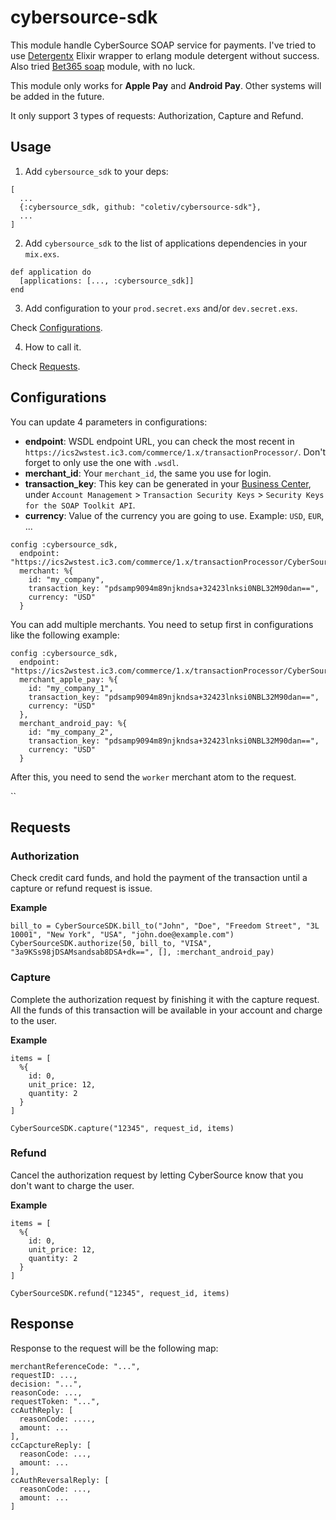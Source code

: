 # cybersource-sdk

This module handle CyberSource SOAP service for payments. I've tried to use [Detergentx](https://github.com/r-icarus/detergentex) Elixir wrapper to erlang module detergent without success. Also tried [Bet365 soap](https://github.com/bet365/soap/) module, with no luck.

This module only works for **Apple Pay** and **Android Pay**. Other systems will be added in the future.

It only support 3 types of requests: Authorization, Capture and Refund.

## Usage

1. Add `cybersource_sdk` to your deps:

```
[
  ...
  {:cybersource_sdk, github: "coletiv/cybersource-sdk"},
  ...
]
```

2. Add `cybersource_sdk` to the list of applications dependencies in your `mix.exs`.

```
def application do
  [applications: [..., :cybersource_sdk]]
end
```

3. Add configuration to your `prod.secret.exs` and/or `dev.secret.exs`.

Check [Configurations](#Configurations).

4. How to call it.

Check [Requests](#Requests).

## Configurations

You can update 4 parameters in configurations:

* **endpoint**: WSDL endpoint URL, you can check the most recent in `https://ics2wstest.ic3.com/commerce/1.x/transactionProcessor/`. Don't forget to only use the one with `.wsdl`.
* **merchant_id**: Your `merchant_id`, the same you use for login.
* **transaction_key**: This key can be generated in your [Business Center](https://ebctest.cybersource.com/ebctest/login/LoginProcess.do), under `Account Management` > `Transaction Security Keys` > `Security Keys for the SOAP Toolkit API`.
* **currency**: Value of the currency you are going to use. Example: `USD`, `EUR`, ...

```
config :cybersource_sdk,
  endpoint: "https://ics2wstest.ic3.com/commerce/1.x/transactionProcessor/CyberSourceTransaction_1.142.wsdl",
  merchant: %{
    id: "my_company",
    transaction_key: "pdsamp9094m89njkndsa+32423lnksi0NBL32M90dan==",
    currency: "USD"
  }
```

You can add multiple merchants. You need to setup first in configurations like the following example:

```
config :cybersource_sdk,
  endpoint: "https://ics2wstest.ic3.com/commerce/1.x/transactionProcessor/CyberSourceTransaction_1.142.wsdl",
  merchant_apple_pay: %{
    id: "my_company_1",
    transaction_key: "pdsamp9094m89njkndsa+32423lnksi0NBL32M90dan==",
    currency: "USD"
  },
  merchant_android_pay: %{
    id: "my_company_2",
    transaction_key: "pdsamp9094m89njkndsa+32423lnksi0NBL32M90dan==",
    currency: "USD"
  }
```

After this, you need to send the `worker` merchant atom to the request.

``

## Requests

### Authorization

Check credit card funds, and hold the payment of the transaction until a capture or refund request is issue.

**Example**
```
bill_to = CyberSourceSDK.bill_to("John", "Doe", "Freedom Street", "3L 10001", "New York", "USA", "john.doe@example.com")
CyberSourceSDK.authorize(50, bill_to, "VISA", "3a9KSs98jDSAMsandsab8DSA+dk==", [], :merchant_android_pay)
```

### Capture

Complete the authorization request by finishing it with the capture request. All the funds of this transaction will be available in your account and charge to the user.

**Example**
```
items = [
  %{
    id: 0,
    unit_price: 12,
    quantity: 2
  }
]

CyberSourceSDK.capture("12345", request_id, items)
```

### Refund

Cancel the authorization request by letting CyberSource know that you don't want to charge the user.

**Example**
```
items = [
  %{
    id: 0,
    unit_price: 12,
    quantity: 2
  }
]

CyberSourceSDK.refund("12345", request_id, items)
```

## Response

Response to the request will be the following map:

```
merchantReferenceCode: "...",
requestID: ...,
decision: "...",
reasonCode: ...,
requestToken: "...",
ccAuthReply: [
  reasonCode: ....,
  amount: ...
],
ccCapctureReply: [
  reasonCode: ...,
  amount: ...
],
ccAuthReversalReply: [
  reasonCode: ...,
  amount: ...
]
```
